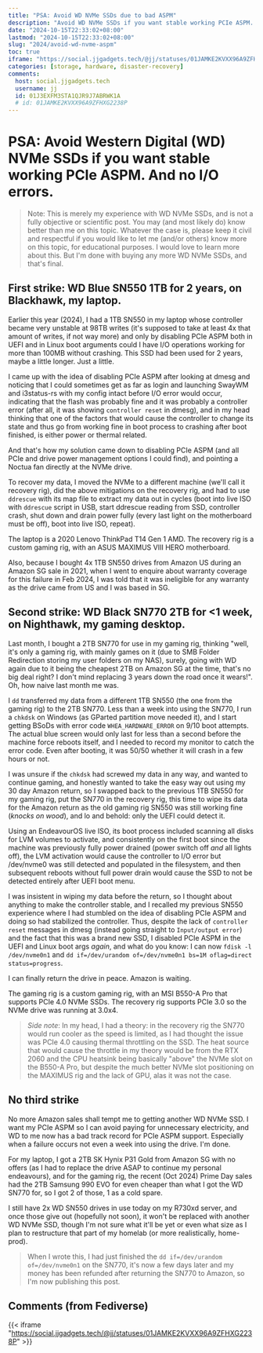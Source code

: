 ```yaml
---
title: "PSA: Avoid WD NVMe SSDs due to bad ASPM"
description: "Avoid WD NVMe SSDs if you want stable working PCIe ASPM. And no I/O errors."
date: "2024-10-15T22:33:02+08:00"
lastmod: "2024-10-15T22:33:02+08:00"
slug: "2024/avoid-wd-nvme-aspm"
toc: true
iframe: "https://social.jjgadgets.tech/@jj/statuses/01JAMKE2KVXX96A9ZFHXG2238P"
categories: [storage, hardware, disaster-recovery]
comments:
  host: social.jjgadgets.tech
  username: jj
  id: 01J3EXFM3STA1QJR9J7ABRWK1A
  # id: 01JAMKE2KVXX96A9ZFHXG2238P
---
```

# PSA: **Avoid Western Digital (WD) NVMe SSDs** if you want stable working PCIe ASPM. And no I/O errors.

> Note: This is merely my experience with WD NVMe SSDs, and is not a fully objective or scientific post. You may (and most likely do) know better than me on this topic. Whatever the case is, please keep it civil and respectful if you would like to let me (and/or others) know more on this topic, for educational purposes. I would love to learn more about this. But I'm done with buying any more WD NVMe SSDs, and that's final.

## First strike: WD Blue SN550 1TB for 2 years, on Blackhawk, my laptop.

Earlier this year (2024), I had a 1TB SN550 in my laptop whose controller became very unstable at 98TB writes (it's supposed to take at least 4x that amount of writes, if not way more) and only by disabling PCIe ASPM both in UEFI and in Linux boot arguments could I have I/O operations working for more than 100MB without crashing. This SSD had been used for 2 years, maybe a little longer. Just a little.

I came up with the idea of disabling PCIe ASPM after looking at dmesg and noticing that I could sometimes get as far as login and launching SwayWM and i3status-rs with my config intact before I/O error would occur, indicating that the flash was probably fine and it was probably a controller error (after all, it was showing `controller reset` in dmesg), and in my head thinking that one of the factors that would cause the controller to change its state and thus go from working fine in boot process to crashing after boot finished, is either power or thermal related.

And that's how my solution came down to disabling PCIe ASPM (and all PCIe and drive power management options I could find), and pointing a Noctua fan directly at the NVMe drive.

To recover my data, I moved the NVMe to a different machine (we'll call it recovery rig), did the above mitigations on the recovery rig, and had to use `ddrescue` with its map file to extract my data out in cycles (boot into live ISO with `ddrescue` script in USB, start ddrescue reading from SSD, controller crash, shut down and drain power fully (every last light on the motherboard must be off), boot into live ISO, repeat). 

The laptop is a 2020 Lenovo ThinkPad T14 Gen 1 AMD. The recovery rig is a custom gaming rig, with an ASUS MAXIMUS VIII HERO motherboard.

Also, because I bought 4x 1TB SN550 drives from Amazon US during an Amazon SG sale in 2021, when I went to enquire about warranty coverage for this failure in Feb 2024, I was told that it was ineligible for any warranty as the drive came from US and I was based in SG.

## Second strike: WD Black SN770 2TB for <1 week, on Nighthawk, my gaming desktop.

Last month, I bought a 2TB SN770 for use in my gaming rig, thinking "well, it's only a gaming rig, with mainly games on it (due to SMB Folder Redirection storing my user folders on my NAS), surely, going with WD again due to it being the cheapest 2TB on Amazon SG at the time, that's no big deal right? I don't mind replacing 3 years down the road once it wears!". Oh, how naive last month me was.

I `dd` transferred my data from a different 1TB SN550 (the one from the gaming rig) to the 2TB SN770. Less than a week into using the SN770, I run a `chkdsk` on Windows (as GParted partition move needed it), and I start getting BSoDs with error code `WHEA_HARDWARE_ERROR` on 9/10 boot attempts. The actual blue screen would only last for less than a second before the machine force reboots itself, and I needed to record my monitor to catch the error code. Even after booting, it was 50/50 whether it will crash in a few hours or not.

I was unsure if the `chkdsk` had screwed my data in any way, and wanted to continue gaming, and honestly wanted to take the easy way out using my 30 day Amazon return, so I swapped back to the previous 1TB SN550 for my gaming rig, put the SN770 in the recovery rig, this time to wipe its data for the Amazon return as the old gaming rig SN550 was still working fine (*knocks on wood*), and lo and behold: only the UEFI could detect it.

Using an EndeavourOS live ISO, its boot process included scanning all disks for LVM volumes to activate, and consistently on the first boot since the machine was previously fully power drained (power switch off *and* all lights off), the LVM activation would cause the controller to I/O error but /dev/nvme0 was still detected and populated in the filesystem, and then subsequent reboots without full power drain would cause the SSD to not be detected entirely after UEFI boot menu.

I was insistent in wiping my data before the return, so I thought about anything to make the controller stable, and I recalled my previous SN550 experience where I had stumbled on the idea of disabling PCIe ASPM and doing so had stabilized the controller. Thus, despite the lack of `controller reset` messages in dmesg (instead going straight to `Input/output error`) and the fact that this was a brand new SSD, I disabled PCIe ASPM in the UEFI and Linux boot args *again*, and what do you know: I can now `fdisk -l /dev/nvme0n1` and `dd if=/dev/urandom of=/dev/nvme0n1 bs=1M oflag=direct status=progress`.

I can finally return the drive in peace. Amazon is waiting.

The gaming rig is a custom gaming rig, with an MSI B550-A Pro that supports PCIe 4.0 NVMe SSDs. The recovery rig supports PCIe 3.0 so the NVMe drive was running at 3.0x4.

> *Side note*: In my head, I had a theory: in the recovery rig the SN770 would run cooler as the speed is limited, as I had thought the issue was PCIe 4.0 causing thermal throttling on the SSD. The heat source that would cause the throttle in my theory would be from the RTX 2060 and the CPU heatsink being basically "above" the NVMe slot on the B550-A Pro, but despite the much better NVMe slot positioning on the MAXIMUS rig and the lack of GPU, alas it was not the case.

## No third strike

No more Amazon sales shall tempt me to getting another WD NVMe SSD. I want my PCIe ASPM so I can avoid paying for unnecessary electricity, and WD to me now has a bad track record for PCIe ASPM support. Especially when a failure occurs not even a week into using the drive. I'm done.

For my laptop, I got a 2TB SK Hynix P31 Gold from Amazon SG with no offers (as I had to replace the drive ASAP to continue my personal endeavours), and for the gaming rig, the recent (Oct 2024) Prime Day sales had the 2TB Samsung 990 EVO for even cheaper than what I got the WD SN770 for, so I got 2 of those, 1 as a cold spare.

I still have 2x WD SN550 drives in use today on my R730xd server, and once those give out (hopefully not soon), it won't be replaced with another WD NVMe SSD, though I'm not sure what it'll be yet or even what size as I plan to restructure that part of my homelab (or more realistically, home-prod).

> When I wrote this, I had just finished the `dd if=/dev/urandom of=/dev/nvme0n1` on the SN770, it's now a few days later and my money has been refunded after returning the SN770 to Amazon, so I'm now publishing this post.

## Comments (from Fediverse)

{{< iframe "https://social.jjgadgets.tech/@jj/statuses/01JAMKE2KVXX96A9ZFHXG2238P" >}}
